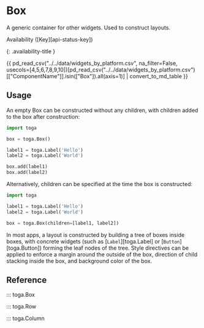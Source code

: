 # Box

A generic container for other widgets. Used to construct layouts.

Availability ([Key][api-status-key])

{: .availability-title }

{{ pd_read_csv("../../data/widgets_by_platform.csv", na_filter=False, usecols=[4,5,6,7,8,9,10])[pd_read_csv("../../data/widgets_by_platform.csv")[["ComponentName"]].isin(["Box"]).all(axis=1)] | convert_to_md_table }}

## Usage

An empty Box can be constructed without any children, with children added to the box after construction:

```python
import toga

box = toga.Box()

label1 = toga.Label('Hello')
label2 = toga.Label('World')

box.add(label1)
box.add(label2)
```

Alternatively, children can be specified at the time the box is constructed:

```python
import toga

label1 = toga.Label('Hello')
label2 = toga.Label('World')

box = toga.Box(children=[label1, label2])
```

In most apps, a layout is constructed by building a tree of boxes inside boxes, with concrete widgets (such as [`Label`][toga.Label] or [`Button`][toga.Button]) forming the leaf nodes of the tree. Style directives can be applied to enforce a margin around the outside of the box, direction of child stacking inside the box, and background color of the box.

## Reference

::: toga.Box

::: toga.Row

::: toga.Column
